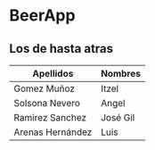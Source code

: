 # BeerApp

## Los de hasta atras

Apellidos|Nombres
---------|-------
Gomez Muñoz|Itzel
Solsona Nevero|Angel
Ramirez Sanchez|José Gil
Arenas Hernández|Luis
